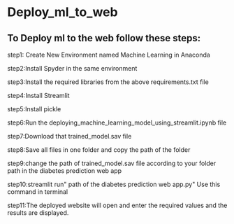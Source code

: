 # Deploy_ml_to_web

## To Deploy ml to the web follow these steps:

step1: Create New Environment named Machine Learning in Anaconda

step2:Install Spyder in the same environment

step3:Install the required libraries from the above requirements.txt file

step4:Install Streamlit

step5:Install pickle

step6:Run the deploying_machine_learning_model_using_streamlit.ipynb file

step7:Download that trained_model.sav file 

step8:Save all files in one folder and copy the path of the folder

step9:change the path of trained_model.sav file according to your folder path in the diabetes prediction web app

step10:streamlit run" path of the diabetes prediction web app.py" Use this command in terminal 

step11:The deployed website will open and enter the required values and the results are displayed.


